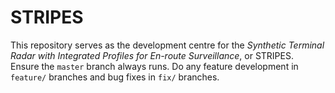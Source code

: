 ﻿# STRIPES

This repository serves as the development centre for the _Synthetic Terminal Radar with Integrated Profiles for En-route Surveillance_, or STRIPES.  
Ensure the `master` branch always runs. Do any feature development in `feature/` branches and bug fixes in `fix/` branches.  
